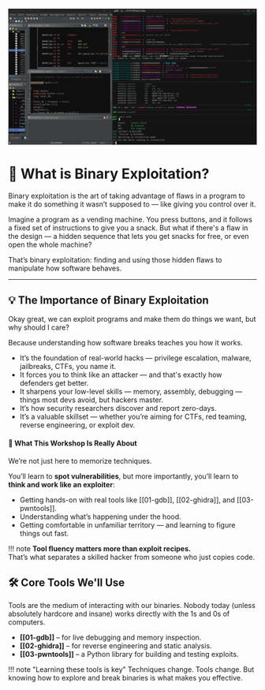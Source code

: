 ![](binexp.png)
# 🧨 What is Binary Exploitation?

Binary exploitation is the art of taking advantage of flaws in a program to make it do something it wasn’t supposed to — like giving you control over it.

Imagine a program as a vending machine. You press buttons, and it follows a fixed set of instructions to give you a snack. But what if there's a flaw in the design — a hidden sequence that lets you get snacks for free, or even open the whole machine?

That’s binary exploitation: finding and using those hidden flaws to manipulate how software behaves.

---

## 💡 The Importance of Binary Exploitation

Okay great, we can exploit programs and make them do things we want, but why should I care?

Because understanding how software breaks teaches you how it works.

- It’s the foundation of real-world hacks — privilege escalation, malware, jailbreaks, CTFs, you name it.
- It forces you to think like an attacker — and that's exactly how defenders get better.
- It sharpens your low-level skills — memory, assembly, debugging — things most devs avoid, but hackers master.
- It’s how security researchers discover and report zero-days.
- It’s a valuable skillset — whether you’re aiming for CTFs, red teaming, reverse engineering, or exploit dev.

#### 🔧 What This Workshop Is Really About

We’re not just here to memorize techniques.

You’ll learn to **spot vulnerabilities**, but more importantly, you’ll learn to **think and work like an exploiter**:

- Getting hands-on with real tools like [[01-gdb]], [[02-ghidra]], and [[03-pwntools]].
- Understanding what’s happening under the hood.
- Getting comfortable in unfamiliar territory — and learning to figure things out fast.

!!! note
	**Tool fluency matters more than exploit recipes.**  
	That’s what separates a skilled hacker from someone who just copies code.

## 🛠️ Core Tools We'll Use

Tools are the medium of interacting with our binaries. Nobody today (unless absolutely hardcore and insane) works directly with the 1s and 0s of computers.

- **[[01-gdb]]** – for live debugging and memory inspection.
- **[[02-ghidra]]** – for reverse engineering and static analysis.
- **[[03-pwntools]]** – a Python library for building and testing exploits.

!!! note "Learning these tools is key"
	Techniques change. Tools change. But knowing how to explore and break binaries is what makes you effective.
